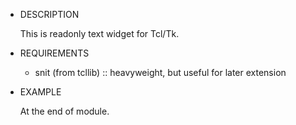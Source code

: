 * DESCRIPTION

  This is readonly text widget for Tcl/Tk.

* REQUIREMENTS

  - snit (from tcllib) :: heavyweight, but useful for later extension

* EXAMPLE

  At the end of module.
